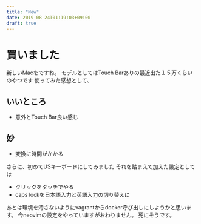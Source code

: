```yaml
---
title: "New"
date: 2019-08-24T01:19:03+09:00
draft: true
---
```

# 買いました
新しいMacをですね。
モデルとしてはTouch Barありの最近出た１５万くらいのやつです
使ってみた感想として、

## いいところ
* 意外とTouch Bar良い感じ
 
## 妙 
* 変換に時間がかかる

さらに、初めてUSキーボードにしてみました
それを踏まえて加えた設定としては
* クリックをタッチでやる
* caps lockを日本語入力と英語入力の切り替えに

あとは環境を汚さないようにvagrantからdocker呼び出しにしようかと思います。
今neovimの設定をやっていますがおわりません。
死にそうです。

